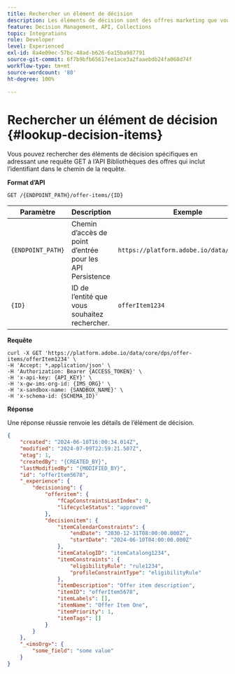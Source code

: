 ```yaml
---
title: Rechercher un élément de décision
description: Les éléments de décision sont des offres marketing que vous pouvez créer et organiser en collections et en catalogues.
feature: Decision Management, API, Collections
topic: Integrations
role: Developer
level: Experienced
exl-id: 8a4e09ec-57bc-48ad-b626-6a15ba987791
source-git-commit: 6f7b9bfb65617ee1ace3a2faaebdb24fa068d74f
workflow-type: tm+mt
source-wordcount: '80'
ht-degree: 100%

---
```


# Rechercher un élément de décision {#lookup-decision-items}

Vous pouvez rechercher des éléments de décision spécifiques en adressant une requête GET à l’API Bibliothèques des offres qui inclut l’identifiant dans le chemin de la requête.

**Format d’API**

```http
GET /{ENDPOINT_PATH}/offer-items/{ID}
```

| Paramètre | Description | Exemple |
| --------- | ----------- | ------- |
| `{ENDPOINT_PATH}` | Chemin d’accès de point d’entrée pour les API Persistence | `https://platform.adobe.io/data/core/dps` |
| `{ID}` | ID de l’entité que vous souhaitez rechercher. | `offerItem1234` |

**Requête**

```shell
curl -X GET 'https://platform.adobe.io/data/core/dps/offer-items/offerItem1234' \
-H 'Accept: *,application/json' \
-H 'Authorization: Bearer {ACCESS_TOKEN}' \
-H 'x-api-key: {API_KEY}' \
-H 'x-gw-ims-org-id: {IMS_ORG}' \
-H 'x-sandbox-name: {SANDBOX_NAME}' \
-H 'x-schema-id: {SCHEMA_ID}'
```

**Réponse**

Une réponse réussie renvoie les détails de l’élément de décision.

```json
{
    "created": "2024-06-10T16:00:34.014Z",
    "modified": "2024-07-09T22:59:21.507Z",
    "etag": 1,
    "createdBy": "{CREATED_BY}",
    "lastModifiedBy": "{MODIFIED_BY}",
    "id": "offerItem5678",
    "_experience": {
        "decisioning": {
            "offeritem": {
                "fCapConstraintsLastIndex": 0,
                "lifecycleStatus": "approved"
            },
            "decisionitem": {
                "itemCalendarConstraints": {
                    "endDate": "2030-12-31T08:00:00.000Z",
                    "startDate": "2024-06-10T04:00:00.000Z"
                },
                "itemCatalogID": "itemCatalong1234",
                "itemConstraints": {
                    "eligibilityRule": "rule1234",
                    "profileConstraintType": "eligibilityRule"
                },
                "itemDescription": "Offer item description",
                "itemID": "offerItem5678",
                "itemLabels": [],
                "itemName": "Offer Item One",
                "itemPriority": 1,
                "itemTags": []
            }
        }
    },
    "_<imsOrg>": {
        "some_field": "some value"
    }
}
```
